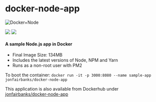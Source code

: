 # docker-node-app

![Docker+Node](https://raw.githubusercontent.com/jonfairbanks/docker-node-app/master/logo.jpg)

![](https://img.shields.io/docker/pulls/jonfairbanks/docker-node-app.svg?style=flat)
![](https://img.shields.io/github/license/jonfairbanks/docker-node-app.svg?style=flat)
#### A sample Node.js app in Docker

- Final Image Size: 134MB
- Includes the latest versions of Node, NPM and Yarn
- Runs as a non-root user with PM2

To boot the container: 
`docker run -it -p 3000:8080 --name sample-app jonfairbanks/docker-node-app`

This application is also available from Dockerhub under [jonfairbanks/docker-node-app](https://hub.docker.com/r/jonfairbanks/docker-node-app)
